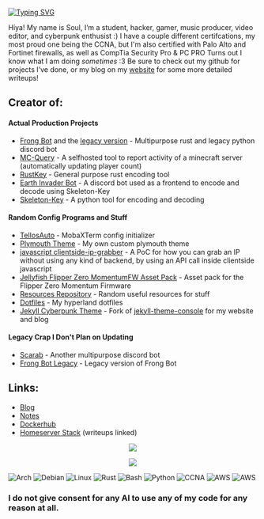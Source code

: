 
[![Typing SVG](https://readme-typing-svg.herokuapp.com?color=F7F7F7&lines=What+am+I%3F;I'm+a+hacker;I'm+a+programmer;I'm+a+sys+admin)](https://git.io/typing-svg)
<body>

Hiya! My name is Soul, I’m a student, hacker, gamer, music producer, video editor, and cyberpunk enthusist :)
I have a couple different certifcations, my most proud one being the CCNA, but I'm also certified with Palo Alto and Fortinet firewalls, as well as CompTia Security Pro & PC PRO
Turns out I know what I am doing *sometimes* :3
Be sure to check out my github for projects I’ve done, or my blog on my [website](https://soulsender.me) for some more detailed writeups!
  
## Creator of:
#### Actual Production Projects
- [Frong Bot](https://github.com/Soulsender/frong-bot) and the [legacy version](https://github.com/Soulsender/frong-bot-python) - Multipurpose rust and legacy python discord bot
- [MC-Query](https://github.com/Soulsender/mc-query) - A selfhosted tool to report activity of a minecraft server (automatically updating player count)
- [RustKey](https://github.com/Soulsender/rust-key) - General purpose rust encoding tool
- [Earth Invader Bot](https://github.com/CosmodiumCS/MK19-Earth-Invader) - A discord bot used as a frontend to encode and decode using Skeleton-Key
- [Skeleton-Key](https://github.com/CosmodiumCS/MK15-SkeletonKey) - A python tool for encoding and decoding
#### Random Config Programs and Stuff
- [TelIosAuto](https://github.com/Soulsender/teliosauto) - MobaXTerm config initializer
- [Plymouth Theme](https://github.com/Soulsender/soulkiller-plymouth) - My own custom plymouth theme
- [javascript clientside-ip-grabber](https://github.com/Soulsender/client-side-ip-grabber) - A PoC for how you can grab an IP without using any kind of backend, by using an API call inside clientside javascript
- [Jellyfish Flipper Zero MomentumFW Asset Pack](https://github.com/Soulsender/flipper-custom) - Asset pack for the Flipper Zero Momentum Firmware
- [Resources Repository](https://github.com/CosmodiumCS/resources) - Random useful resources for stuff
- [Dotfiles](https://github.com/Soulsender/dotfiles) - My hyperland dotfiles
- [Jekyll Cyberpunk Theme](https://github.com/Soulsender/Soulsender.github.io) - Fork of [jekyll-theme-console](https://github.com/b2a3e8/jekyll-theme-console) for my website and blog
#### Legacy Crap I Don't Plan on Updating
- [Scarab](https://github.com/Soulsender/Scarab) - Another multipurpose discord bot
- [Frong Bot Legacy](https://github.com/Soulsender/frong-bot-python) - Legacy version of Frong Bot
## Links:
- [Blog](https://soulsender.me)
- [Notes](https://notes.soulsender.me)
- [Dockerhub](https://hub.docker.com/u/soulsender)
- [Homeserver Stack](https://soulsender.me/blog/2025/03/25/network-diagram.html) (writeups linked)


<p align="center">
<!-- This is for the fire-streak -->
<img src="https://github-readme-streak-stats.herokuapp.com?user=Soulsender&theme=dark&currStreakNum=650BEF&fire=0BDAEF&currStreakLabel=888888&dates=FFFFFF&background=000000&ring=FFFFFF&stroke=650BEF&sideNums=FFFFFF&sideLabels=888888&border=FFFFFF">
</a>
<!-- This is for the stats -->
<p align="center">
<img src="https://github-readme-stats.vercel.app/api?username=Soulsender&count_private=true&show_icons=true&title_color=ffffff&icon_color=650BEF&text_color=888888FF&bg_color=000000">
</a>

![Arch](https://img.shields.io/badge/Arch%20Linux-1793D1?logo=arch-linux&logoColor=fff&style=for-the-badge)
![Debian](https://img.shields.io/badge/Debian-D70A53?style=for-the-badge&logo=debian&logoColor=white)
![Linux](https://img.shields.io/badge/Linux-FCC624?style=for-the-badge&logo=linux&logoColor=black)
![Rust](https://img.shields.io/badge/rust-%23000000.svg?style=for-the-badge&logo=rust&logoColor=white)
![Bash](https://img.shields.io/badge/bash_script-%23121011.svg?style=for-the-badge&logo=gnu-bash&logoColor=white)
![Python](https://img.shields.io/badge/python-3670A0?style=for-the-badge&logo=python&logoColor=ffdd54)
![CCNA](https://img.shields.io/badge/ccna-ffffff?style=for-the-badge&logo=cisco&logoColor=0099ff)
![AWS](https://img.shields.io/badge/aws-000000?style=for-the-badge&logo=amazonwebservices&logoColor=yellow)
![AWS](https://img.shields.io/badge/azure-000000?style=for-the-badge&logo=icloud&logoColor=blue)

### I do not give consent for any AI to use any of my code for any reason at all.

